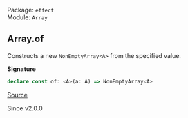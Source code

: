 Package: `effect`<br />
Module: `Array`<br />

## Array.of

Constructs a new `NonEmptyArray<A>` from the specified value.

**Signature**

```ts
declare const of: <A>(a: A) => NonEmptyArray<A>
```

[Source](https://github.com/Effect-TS/effect/tree/main/packages/effect/src/Array.ts#L2434)

Since v2.0.0